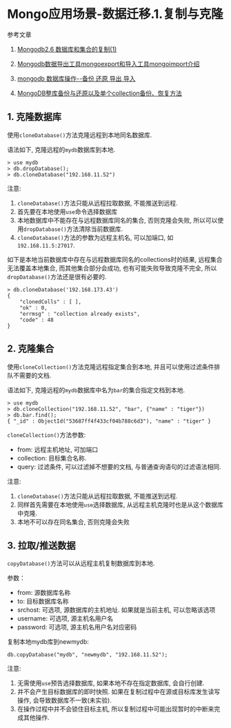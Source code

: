# Mongo应用场景-数据迁移.1.复制与克隆

参考文章

1. [Mongodb2.6 数据库和集合的复制(1)](https://my.oschina.net/u/1449160/blog/261203)

2. [Mongodb数据导出工具mongoexport和导入工具mongoimport介绍](http://chenzhou123520.iteye.com/blog/1641319)

3. [mongodb 数据库操作--备份 还原 导出 导入](http://www.jb51.net/article/52498.htm)

4. [MongoDB整库备份与还原以及单个collection备份、恢复方法](https://www.cnblogs.com/Joans/p/4453938.html)

## 1. 克隆数据库

使用`cloneDatabase()`方法克隆远程到本地同名数据库. 

语法如下, 克隆远程的`mydb`数据库到本地.

```
> use mydb
> db.dropDatabase();
> db.cloneDatabase("192.168.11.52")
```

注意: 

1. `cloneDatabase()`方法只能从远程拉取数据, 不能推送到远程. 
2. 首先要在本地使用`use`命令选择数据库
3. 本地数据库中不能存在与远程数据库同名的集合, 否则克隆会失败, 所以可以使用`dropDatabase()`方法清除当前数据库.
4. `cloneDatabase()`方法的参数为远程主机名, 可以加端口, 如`192.168.11.5:27017`.

如下是本地当前数据库中存在与远程数据库同名的collections时的结果, 远程集合无法覆盖本地集合, 而其他集合部分会成功, 也有可能失败导致克隆不完全, 所以`dropDatabase()`方法还是很有必要的.

```
> db.cloneDatabase('192.168.173.43')
{
	"clonedColls" : [ ],
	"ok" : 0,
	"errmsg" : "collection already exists",
	"code" : 48
}
```

## 2. 克隆集合

使用`cloneCollection()`方法克隆远程指定集合到本地, 并且可以使用过滤条件排队不需要的文档.

语法如下, 克隆远程的`mydb`数据库中名为`bar`的集合指定文档到本地.

```
> use mydb
> db.cloneCollection("192.168.11.52", "bar", {"name" : "tiger"})
> db.bar.find();
{ "_id" : ObjectId("53687ff4f433cf04b788c6d3"), "name" : "tiger" }
```

`cloneCollection()`方法参数:

- from: 远程主机地址, 可加端口
- collection: 目标集合名称. 
- query: 过滤条件, 可以过滤掉不想要的文档, 与普通查询语句的过滤语法相同.

注意:

1. `cloneDatabase()`方法只能从远程拉取数据, 不能推送到远程. 
2. 同样首先需要在本地使用`use`选择数据库, 从远程主机克隆时也是从这个数据库中克隆.
3. 本地不可以存在同名集合, 否则克隆会失败

## 3. 拉取/推送数据

`copyDatabase()`方法可以从远程主机复制数据库到本地.

参数：

- from: 源数据库名称
- to: 目标数据库名称
- srchost: 可选项, 源数据库的主机地址. 如果就是当前主机, 可以忽略该选项
- username: 可选项, 源主机名用户名
- password: 可选项, 源主机名用户名对应密码

复制本地mydb库到newmydb:

```
db.copyDatabase("mydb", "newmydb", "192.168.11.52");
```

注意:

1. 无需使用`use`预告选择数据库, 如果本地不存在指定数据库, 会自行创建.
2. 并不会产生目标数据库的即时快照. 如果在复制过程中在源或目标库发生读写操作, 会导致数据库不一致(未实验).
3. 在操作过程中并不会锁住目标主机, 所以复制过程中可能出现暂时的中断来完成其他操作.
